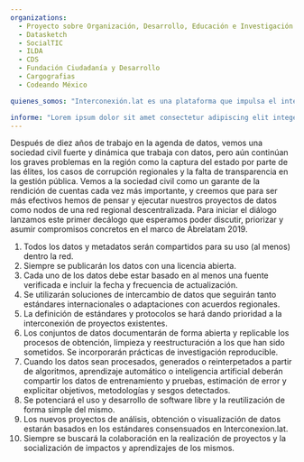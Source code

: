```yaml
---
organizations:
  - Proyecto sobre Organización, Desarrollo, Educación e Investigación (PODER)
  - Datasketch
  - SocialTIC
  - ILDA
  - CDS
  - Fundación Ciudadanía y Desarrollo
  - Cargografias
  - Codeando México

quienes_somos: "Interconexión.lat es una plataforma que impulsa el intercambio y co-producción de datos entre organizaciones de sociedad civil en América Latina para hacer frente a retos transfronterizos y hacer eficientes los esfuerzos de la región."

informe: "Lorem ipsum dolor sit amet consectetur adipiscing elit integer nibh, nec sollicitudin cubilia ultricies nullam per at. At rhoncus mus dapibus ad tristique convallis orci sagittis leo, nam commodo cubilia conubia penatibus nascetur posuere dis sem, libero etiam vel massa aenean eleifend phasellus auctor."
---
```

Después de diez años de trabajo en la agenda de datos, vemos una sociedad civil fuerte y dinámica que trabaja con datos, pero aún continúan los graves problemas en la región como la captura del estado por parte de las élites, los casos de corrupción regionales y la falta de transparencia en la gestión pública. Vemos a la sociedad civil como un garante de la rendición de cuentas cada vez más importante, y creemos que para ser más efectivos hemos de pensar y ejecutar nuestros proyectos de datos como nodos de una red regional descentralizada. Para iniciar el diálogo lanzamos este primer decálogo que esperamos poder discutir, priorizar y asumir compromisos concretos en el marco de Abrelatam 2019.

1. Todos los datos y metadatos serán compartidos para su uso (al menos) dentro la red.
1. Siempre se publicarán los datos con una licencia abierta.
1. Cada uno de los datos debe estar basado en al menos una fuente verificada e incluir la fecha y frecuencia de actualización.
1. Se utilizarán soluciones de intercambio de datos que seguirán tanto estándares internacionales o adaptaciones con acuerdos regionales.
1. La definición de estándares y protocolos se hará dando prioridad a la interconexión de proyectos existentes.
1. Los conjuntos de datos documentarán de forma abierta y replicable los procesos de obtención, limpieza y reestructuración a los que han sido sometidos. Se incorporarán prácticas de investigación reproducible.
1. Cuando los datos sean procesados, generados o reinterpetados a partir de algoritmos, aprendizaje automático o inteligencia artificial deberán compartir los datos de entrenamiento y  pruebas, estimación de error y explicitar objetivos, metodologías y sesgos detectados.
1. Se potenciará el uso y desarrollo de software libre y la reutilización de forma simple del mismo.
1. Los nuevos proyectos de análisis, obtención o visualización de datos estarán basados en los estándares consensuados en Interconexion.lat.
1. Siempre se buscará la colaboración en la realización de proyectos y la socialización de impactos y aprendizajes de los mismos.
